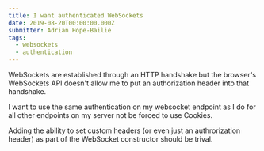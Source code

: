 ```yaml
---
title: I want authenticated WebSockets
date: 2019-08-20T00:00:00.000Z
submitter: Adrian Hope-Bailie
tags:
  - websockets
  - authentication
---
```


WebSockets are established through an HTTP handshake but the browser's WebSockets API doesn't allow me to put an 
authorization header into that handshake.

I want to use the same authentication on my websocket endpoint as I do for all other endpoints on my server not be forced
to use Cookies.

Adding the ability to set custom headers (or even just an authrorization header) as part of the WebSocket constructor should
be trival.

